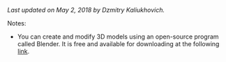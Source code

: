 <i>Last updated on May 2, 2018 by Dzmitry Kaliukhovich.</i>
<p>
Notes:</br>
<ul>
<li>You can create and modify 3D models using an open-source program called Blender. It is free and available for downloading at the following <a href='https://www.blender.org/'>link</a>.</li>
</ul>